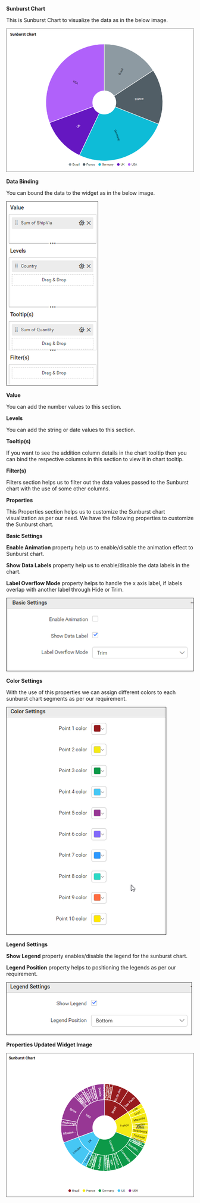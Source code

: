 **Sunburst Chart**

This is Sunburst Chart to visualize the data as in the below image.

![Sunburst Chart](Images/SampleImage.png)

**Data Binding**

You can bound the data to the widget as in the below image.

![Data Binding](Images/DataBinding.png)

**Value**

You can add the number values to this section.

**Levels**

You can add the string or date values to this section.

**Tooltip(s)**

If you want to see the addition column details in the chart tooltip then you can bind the respective columns in this section to view it in chart tooltip.

**Filter(s)**

Filters section helps us to filter out the data values passed to the Sunburst chart with the use of some other columns.


**Properties**

This Properties section helps us to customize the Sunburst chart visualization as per our need. We have the following properties to customize the Sunburst chart.

**Basic Settings**

**Enable Animation** property help us to enable/disable the animation effect to Sunburst chart.

**Show Data Labels** property help us to enable/disable the data labels in the chart.

**Label Overflow Mode** property helps to handle the x axis label, if labels overlap with another label through Hide or Trim.

![Basic Properties](Images/BasicProperties.png)

**Color Settings**

With the use of this properties we can assign different colors to each sunburst chart segments as per our requirement.

![Color Settings](Images/ColorSettings.png)

**Legend Settings**

**Show Legend** property enables/disable the legend for the sunburst chart.

**Legend Position** property helps to positioning the legends as per our requirement.

![Legend Settings](Images/LegendSettings.png)


**Properties Updated Widget Image**

![Properties Updated Image](Images/SampleImage2.png)